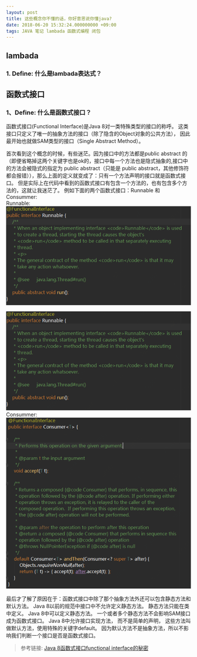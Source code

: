 ```yaml
---
layout: post
title: 这些概念你不懂的话，你好意思说你懂java?
date: 2018-06-20 15:32:24.000000000 +09:00
tags: JAVA 笔记 lambada 函数式编程 闭包
---
```


## lambada
### 1. Define: 什么是lambada表达式？


## 函数式接口
### 1、Define: 什么是函数式接口？
函数式接口(Functional Interface)是Java 8对一类特殊类型的接口的称呼。 这类接口只定义了唯一的抽象方法的接口（除了隐含的Object对象的公共方法），
 因此最开始也就做SAM类型的接口（Single Abstract Method）。
 
 首次看到这个概念的时候，有些迷茫。因为接口中的方法都是public abstract 的（即便省略掉这两个关键字也是ok的，接口中每一个方法也是隐式抽象的,接口中的方法会被隐式的指定为 public abstract（只能是 public abstract，其他修饰符都会报错）），那么上面的定义就变成了：只有一个方法声明的接口就是函数式接口。
 但是实际上在代码中看到的函数式接口有包含一个方法的，也有包含多个方法的，这就让我迷茫了。
 例如下面的两个函数式接口：Runnable 和 Consummer:
 <br>Runnable:<br>
 ![](/images/posts/Runnable.png)

 ![Alt text](../assets/images/Runnable.png?raw=true "java.lang.Runnable")
 <br>Consummer:<br>
 ![Alt text](../assets/images/Java.util.function.Consummer.png?raw=true "java.util.function.Consummer")
 
 最后才了解了原因在于：函数式接口中除了那个抽象方法外还可以包含静态方法和默认方法。
 Java 8以前的规范中接口中不允许定义静态方法。 静态方法只能在类中定义。 Java 8中可以定义静态方法。
 一个或者多个静态方法不会影响SAM接口成为函数式接口。
 Java 8中允许接口实现方法， 而不是简单的声明， 这些方法叫做默认方法，使用特殊的关键字default。
 因为默认方法不是抽象方法，所以不影响我们判断一个接口是否是函数式接口。
 
 >参考链接: [Java 8函数式接口functional interface的秘密](http://colobu.com/2014/10/28/secrets-of-java-8-functional-interface/ 'Java 8函数式接口functional interface的秘密')
 
